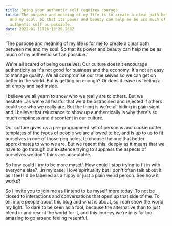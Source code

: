 ```yaml
---
title: Being your authentic self requires courage
intro: The purpose and meaning of my life is to create a clear path between me
  and my soul. So that its power and beauty can help me be ass much of my
  authentic self as possible.
date: 2022-01-11T16:13:20.268Z
---
```

'The purpose and meaning of my life is for me to create a clear path between me and my soul. So that its power and beauty can help me be as much of my authentic self as possible.'

We're all scared of being ourselves. Our culture doesn't encourage authenticity as it's not good for business and the economy. It's not an easy to manage quality. We all compromise our true selves so we can get on better in the world. But is getting on enough? Or does it  leave us feeling a bit empty and sad inside.

I believe we all yearn to show who we really are to others. But we hesitate...as we're all fearful that we'd be ostracised and rejected if others could see who we really are. But the thing is we're all hiding in plain sight and I believe that reluctance to show up aunthentically is why there's so much emptiness and discontent in our culture.

Our culture gives us a pre-programmed set of personas and cookie cutter templates of the types of people we are allowed to be, and is up to us to fit ourselves in one of those peg holes, to choose the one that better approximates to who we are. But we resent this, deeply as it means that we have to go through our existence trying to suppress the aspects of ourselves we don't think are acceptable.

So how could I try to be more myself. How could I stop trying to fit in with everyone else?...in my case, I love spirituality but I don't often talk about it as I feel I'd be labelled as a hippy or just a plain weird person. See how it works?

So I invite you to join me as I intend to be myself more today. To not be closed to interactions and conversations that open up that side of me. To tell more people about this blog and what is about, so i can show the world my light. To dare to be seen as a fool, because the alternative than to just blend in and resent the world for it, and this journey we're in is far too amazing to go around feeling resentful.



